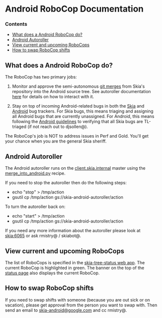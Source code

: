 Android RoboCop Documentation
===========================

### Contents ###

*   [What does a Android RoboCop do?](#what_is_a_robocop)
*   [Android Autoroller](#autoroller_doc)
*   [View current and upcoming RoboCops](#view_current_upcoming_robocops)
*   [How to swap RoboCop shifts](#how_to_swap)


<a name="what_is_a_robocop"></a>
What does a Android RoboCop do?
-----------------------

The RoboCop has two primary jobs:

1) Monitor and approve the semi-autonomous [git merges](https://googleplex-android-review.git.corp.google.com/#/q/owner:31977622648%2540project.gserviceaccount.com+status:open) from Skia's repository into the Android source tree. See autoroller documentation <a href="#autoroller_doc">here</a> for details on how to interact with it.

2) Stay on top of incoming Android-related bugs in both the [Skia](https://bugs.chromium.org/p/skia/issues/list?can=2&q=OpSys%3DAndroid&sort=-id&colspec=ID+Type+Status+Priority+Owner+Summary&cells=tiles) and [Android](https://buganizer.corp.google.com/issues?q=componentid:1346%20status:open) bug trackers.  For Skia bugs, this means triaging and assigning all Android bugs that are currently unassigned.  For Android, this means following the [Android guidelines](go/android-buganizer) to verifying that all Skia bugs are TL-triaged (if not reach out to djsollen@).

The RoboCop's job is NOT to address issues in Perf and Gold. You'll get your chance when you are the general Skia sheriff.


<a name="autoroller_doc"></a>
Android Autoroller
------------------

The Android autoroller runs on the [client.skia.internal](https://chromegw.corp.google.com/i/client.skia.internal/console) master using the [merge_into_android.py](https://chrome-internal.googlesource.com/chrome/tools/build_limited/scripts/slave/+/master/skia/merge_into_android.py) recipe.

If you need to stop the autoroller then do the following steps:

* echo "stop" > /tmp/action
* gsutil cp /tmp/action gs://skia-android-autoroller/action

To turn the autoroller back on:

* echo "start" > /tmp/action
* gsutil cp /tmp/action gs://skia-android-autoroller/action

If you need any more information about the autoroller please look at [skia:6065](https://bugs.chromium.org/p/skia/issues/detail?id=6065) or ask rmistry@ / skiabot@.

<a name="view_current_upcoming_robocops"></a>
View current and upcoming RoboCops
----------------------------------

The list of RoboCops is specified in the [skia-tree-status web app](http://skia-tree-status.appspot.com/robocop). The current RoboCop is highlighted in green.
The banner on the top of the [status page](https://status.skia.org) also displays the current RoboCop.


<a name="how_to_swap"></a>
How to swap RoboCop shifts
--------------------------

If you need to swap shifts with someone (because you are out sick or on vacation), please get approval from the person you want to swap with. Then send an email to skia-android@google.com and cc rmistry@.
